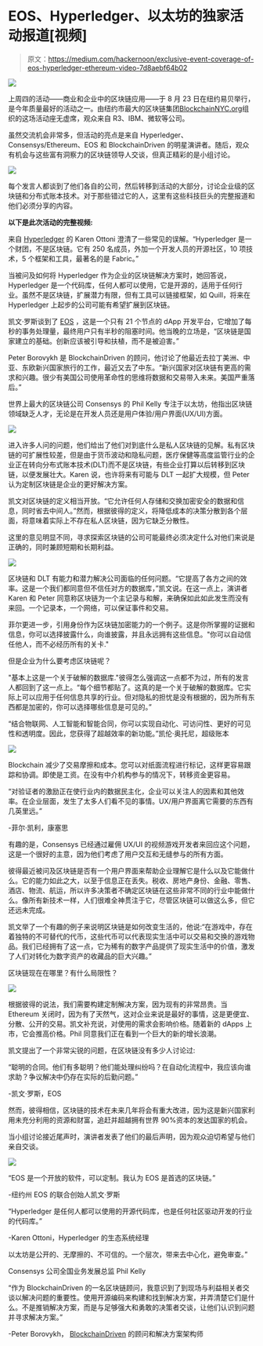 # EOS、Hyperledger、以太坊的独家活动报道[视频]

> 原文：<https://medium.com/hackernoon/exclusive-event-coverage-of-eos-hyperledger-ethereum-video-7d8aebf64b02>

![](img/7686f132ad3975462835ebd315cac53d.png)

上周四的活动——商业和企业中的区块链应用——于 8 月 23 日在纽约易贝举行，是今年质量最好的活动之一。由纽约市最大的区块链集团[BlockchainNYC.org](http://www.blockchainnyc.org)组织的这场活动座无虚席，观众来自 R3、IBM、微软等公司。

虽然交流机会非常多，但活动的亮点是来自 Hyperledger、Consensys/Ethereum、EOS 和 BlockchainDriven 的明星演讲者。随后，观众有机会与这些富有洞察力的区块链领导人交谈，但真正精彩的是小组讨论。

![](img/64c71e24c69829a932eed47dfbce8ec1.png)

每个发言人都谈到了他们各自的公司，然后转移到活动的大部分，讨论企业级的区块链和分布式账本技术。对于那些错过它的人，这里有这些科技巨头的完整报道和他们必须分享的内容。

**以下是此次活动的完整视频:**

来自 [Hyperledger](https://www.hyperledger.org/) 的 Karen Ottoni 澄清了一些常见的误解。“Hyperledger 是一个财团，不是区块链。它有 250 名成员，外加一个开发人员的开源社区，10 项技术，5 个框架和工具，最著名的是 Fabric。”

当被问及如何将 Hyperledger 作为企业的区块链解决方案时，她回答说，Hyperledger 是一个代码库，任何人都可以使用，它是开源的，适用于任何行业。虽然不是区块链，扩展潜力有限，但有工具可以链接框架，如 Quill，将来在 Hyperledger 上起步的公司可能有希望扩展到区块链。

凯文·罗斯谈到了 [EOS](https://www.eosnewyork.io/) ，这是一个只有 21 个节点的 dApp 开发平台，它增加了每秒的事务处理量，最终用户只有半秒的阻塞时间。他当晚的立场是，“区块链是国家建立的基础。创新应该被引导和扶植，而不是被迫害。”

Peter Borovykh 是 BlockchainDriven 的顾问，他讨论了他最近去拉丁美洲、中亚、东欧新兴国家旅行的工作，最近又去了中东。“新兴国家对区块链有更高的需求和兴趣。很少有美国公司使用革命性的思维将数据和交易带入未来。美国严重落后。”

世界上最大的区块链公司 Consensys 的 Phil Kelly 专注于以太坊，他指出区块链领域缺乏人才，无论是在开发人员还是用户体验/用户界面(UX/UI)方面。

![](img/74f423afbee027250ad417e536ede41a.png)

进入许多人问的问题，他们给出了他们对到底什么是私人区块链的见解。私有区块链的可扩展性较差，但是由于货币波动和隐私问题，医疗保健等高度监管行业的企业正在转向分布式账本技术(DLT)而不是区块链，有些企业打算以后转移到区块链，以便发展壮大。Karen 说，也许将来有可能与 DLT 一起扩大规模，但 Peter 认为定制区块链是企业的更好解决方案。

凯文对区块链的定义相当开放。“它允许任何人存储和交换加密安全的数据和信息，同时省去中间人。”然而，根据彼得的定义，将降低成本的决策分散到各个层面，将意味着实际上不存在私人区块链，因为它缺乏分散性。

这里的意见明显不同，寻求探索区块链的公司可能最终必须决定什么对他们来说是正确的，同时兼顾短期和长期利益。

![](img/87b5ea14f66f94ea3f7d68e1524eaa7d.png)

区块链和 DLT 有能力和潜力解决公司面临的任何问题。“它提高了各方之间的效率。这是一个我们都同意但不信任对方的数据库，”凯文说。在这一点上，演讲者 Karen 和 Peter 同意称区块链为一个主记录与和解，来确保如此如此发生而没有来回。一个记录本，一个网络，可以保证事件和交易。

菲尔更进一步，引用身份作为区块链加密能力的一个例子。这是你所掌握的证据和信息，你可以选择披露什么，向谁披露，并且永远拥有这些信息。"你可以自动信任他人，而不必经历所有的关卡."

但是企业为什么要考虑区块链呢？

"基本上这是一个关于破解的数据库."彼得怎么强调这一点都不为过，所有的发言人都回到了这一点上。“每个细节都贴了。这真的是一个关于破解的数据库。它实际上可以应用于任何信息共享的行业。但对隐私的担忧是没有根据的，因为所有东西都是加密的，你可以选择哪些信息是可见的。”

“结合物联网、人工智能和智能合同，你可以实现自动化、可访问性、更好的可见性和透明度。因此，您获得了超越效率的新功能。”凯伦·奥托尼，超级账本

![](img/3c0532b7969dc97a54f764c4e847b4e2.png)

Blockchain 减少了交易摩擦和成本。您可以对纸面流程进行标记，这样更容易跟踪和协调。即使是工资。在没有中介机构参与的情况下，转移资金更容易。

“对验证者的激励正在使行业内的数据民主化，企业可以关注人的因素和其他效率。在企业层面，发生了太多人们看不见的事情。UX/用户界面离它需要的东西有几英里远。”

-菲尔·凯利，康塞思

有趣的是，Consensys 已经通过雇佣 UX/UI 的视频游戏开发者来回应这个问题，这是一个很好的主意，因为他们考虑了用户交互和无缝参与的所有方面。

彼得最近被问及区块链是否有一个用户界面来帮助企业理解它是什么以及它能做什么。它的能力如此之大，以至于信息正在丢失。税收、房地产身份、金融、零售、酒店、物流、航运，所以许多决策者不确定区块链在这些非常不同的行业中能做什么。像所有新技术一样，人们很难全神贯注于它，尽管区块链可以做这么多，但它还远未完成。

凯文举了一个有趣的例子来说明区块链是如何改变生活的，他说:“在游戏中，存在着独特的不可替代的代币，这些代币可以代表现实生活中可以交易和交换的游戏物品。我们已经拥有了这一点，它为稀有的数字产品提供了现实生活中的价值，激发了人们对转化为数字资产的收藏品的巨大兴趣。”

区块链现在在哪里？有什么局限性？

![](img/47aa41d6e69283fcdd8d898c7a28053b.png)

根据彼得的说法，我们需要构建定制解决方案，因为现有的非常昂贵。当 Ethereum 关闭时，因为有了天然气，这对企业来说是最好的事情，这是更便宜、分散、公开的交易。凯文补充说，对使用的需求会影响价格。随着新的 dApps 上市，它会推高价格。Phil 同意我们正在看到一个巨大的新的增长浪潮。

凯文提出了一个非常尖锐的问题，在区块链没有多少人讨论过:

“聪明的合同。他们有多聪明？他们能处理纠纷吗？在自动化流程中，我应该向谁求助？争议解决中仍存在实际的后勤问题。”

-凯文·罗斯，EOS

然而，彼得相信，区块链的技术在未来几年将会有重大改进，因为这是新兴国家利用未充分利用的资源和财富，追赶并超越拥有世界 90%资本的发达国家的机会。

当小组讨论接近尾声时，演讲者发表了他们的最后声明，因为观众迫切希望与他们亲自交谈。

![](img/885ec74f43af7dc3f0000736713b4b06.png)

“EOS 是一个开放的软件，可以定制。我认为 EOS 是首选的区块链。”

-纽约州 EOS 的联合创始人凯文·罗斯

“Hyperledger 是任何人都可以使用的开源代码库，也是任何社区驱动开发的行业的代码库。”

-Karen Ottoni，Hyperledger 的生态系统经理

以太坊是公开的、无摩擦的、不可信的。一个层次，带来去中心化，避免审查。”

Consensys 公司全国业务发展总监 Phil Kelly

“作为 BlockchainDriven 的一名区块链顾问，我意识到了到现场与利益相关者交谈以解决问题的重要性。使用开源编码来构建和找到解决方案，并弄清楚它们是什么。不是推销解决方案，而是与足够强大和勇敢的决策者交谈，让他们认识到问题并寻求解决方案。”

-Peter Borovykh， [BlockchainDriven](https://www.blockchaindriven.com) 的顾问和解决方案架构师
